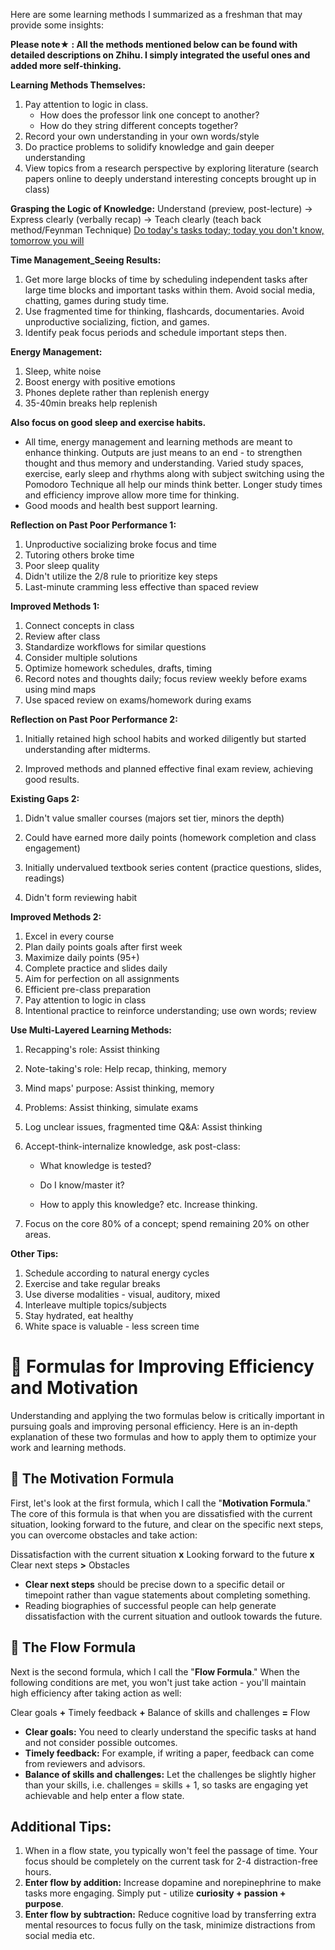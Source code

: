 Here are some learning methods I summarized as a freshman that may provide some insights:

**Please note★ : All the methods mentioned below can be found with detailed descriptions on Zhihu. I simply integrated the useful ones and added more self-thinking.**

**Learning Methods Themselves:**

1. Pay attention to logic in class. 
   * How does the professor link one concept to another? 
   * How do they string different concepts together?  
2. Record your own understanding in your own words/style
3. Do practice problems to solidify knowledge and gain deeper understanding  
4. View topics from a research perspective by exploring literature (search papers online to deeply understand interesting concepts brought up in class)

**Grasping the Logic of Knowledge:** 
Understand (preview, post-lecture) → Express clearly (verbally recap) → Teach clearly (teach back method/Feynman Technique)
<u>Do today's tasks today; today you don't know, tomorrow you will</u> 

**Time Management_Seeing Results:**

1. Get more large blocks of time by scheduling independent tasks after large time blocks and important tasks within them. Avoid social media, chatting, games during study time. 
2. Use fragmented time for thinking, flashcards, documentaries. Avoid unproductive socializing, fiction, and games. 
3. Identify peak focus periods and schedule important steps then.

**Energy Management:**  

1. Sleep, white noise 
2. Boost energy with positive emotions
3. Phones deplete rather than replenish energy
4. 35-40min breaks help replenish  

**Also focus on good sleep and exercise habits.**

* All time, energy management and learning methods are meant to enhance thinking. Outputs are just means to an end - to strengthen thought and thus memory and understanding. Varied study spaces, exercise, early sleep and rhythms along with subject switching using the Pomodoro Technique all help our minds think better. Longer study times and efficiency improve allow more time for thinking.  
* Good moods and health best support learning.

**Reflection on Past Poor Performance 1:**  

1. Unproductive socializing broke focus and time  
2. Tutoring others broke time
3. Poor sleep quality  
4. Didn't utilize the 2/8 rule to prioritize key steps
5. Last-minute cramming less effective than spaced review

**Improved Methods 1:**

1. Connect concepts in class  
2. Review after class
3. Standardize workflows for similar questions
4. Consider multiple solutions 
5. Optimize homework schedules, drafts, timing
6. Record notes and thoughts daily; focus review weekly before exams using mind maps
7. Use spaced review on exams/homework during exams

**Reflection on Past Poor Performance 2:**  

1. Initially retained high school habits and worked diligently but started understanding after midterms. 

2. Improved methods and planned effective final exam review, achieving good results.

**Existing Gaps 2:** 

1. Didn't value smaller courses (majors set tier, minors the depth)
2. Could have earned more daily points (homework completion and class engagement)  

3. Initially undervalued textbook series content (practice questions, slides, readings)  
4. Didn't form reviewing habit

**Improved Methods 2:**  

1. Excel in every course
2. Plan daily points goals after first week
3. Maximize daily points (95+)  
4. Complete practice and slides daily
5. Aim for perfection on all assignments  
6. Efficient pre-class preparation
7. Pay attention to logic in class
8. Intentional practice to reinforce understanding; use own words; review

**Use Multi-Layered Learning Methods:**

1. Recapping's role: Assist thinking

2. Note-taking's role: Help recap, thinking, memory 

3. Mind maps' purpose: Assist thinking, memory

4. Problems: Assist thinking, simulate exams

5. Log unclear issues, fragmented time Q&A: Assist thinking

6. Accept-think-internalize knowledge, ask post-class:

     - What knowledge is tested?

     - Do I know/master it? 

     - How to apply this knowledge?
       etc. Increase thinking.

7. Focus on the core 80% of a concept; spend remaining 20% on other areas.

**Other Tips:**

1. Schedule according to natural energy cycles 
2. Exercise and take regular breaks
3. Use diverse modalities - visual, auditory, mixed
4. Interleave multiple topics/subjects  
5. Stay hydrated, eat healthy
6. White space is valuable - less screen time



# 🚀 Formulas for Improving Efficiency and Motivation 

Understanding and applying the two formulas below is critically important in pursuing goals and improving personal efficiency. Here is an in-depth explanation of these two formulas and how to apply them to optimize your work and learning methods.

## 💪 The Motivation Formula

First, let's look at the first formula, which I call the "**Motivation Formula**." The core of this formula is that when you are dissatisfied with the current situation, looking forward to the future, and clear on the specific next steps, you can overcome obstacles and take action:

Dissatisfaction with the current situation **x** Looking forward to the future **x** Clear next steps **>** Obstacles  

- **Clear next steps** should be precise down to a specific detail or timepoint rather than vague statements about completing something.
- Reading biographies of successful people can help generate dissatisfaction with the current situation and outlook towards the future.

## 🧠 The Flow Formula

Next is the second formula, which I call the "**Flow Formula**." When the following conditions are met, you won't just take action - you'll maintain high efficiency after taking action as well:  

Clear goals **+** Timely feedback **+** Balance of skills and challenges **=** Flow

- **Clear goals:** You need to clearly understand the specific tasks at hand and not consider possible outcomes.
- **Timely feedback:** For example, if writing a paper, feedback can come from reviewers and advisors.  
- **Balance of skills and challenges:** Let the challenges be slightly higher than your skills, i.e. challenges = skills + 1, so tasks are engaging yet achievable and help enter a flow state.

## Additional Tips:

1. When in a flow state, you typically won't feel the passage of time. Your focus should be completely on the current task for 2-4 distraction-free hours.
2. **Enter flow by addition:** Increase dopamine and norepinephrine to make tasks more engaging. Simply put - utilize **curiosity + passion + purpose**.  
3. **Enter flow by subtraction:** Reduce cognitive load by transferring extra mental resources to focus fully on the task, minimize distractions from social media etc.
